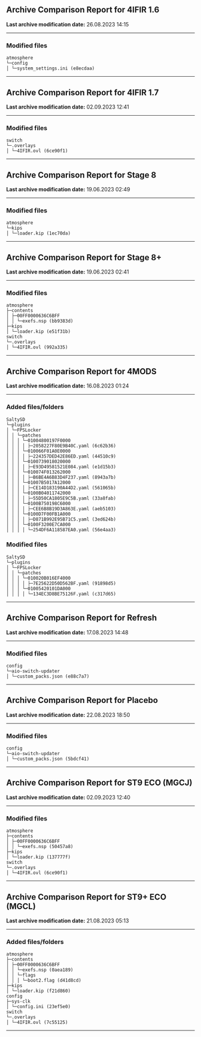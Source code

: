 <h2>Archive Comparison Report for <b>4IFIR 1.6</b></h2><b>Last archive modification date:</b> 26.08.2023 14:15<hr>

<h3>Modified files</h3>
<code>atmosphere
└─config
│ └─system_settings.ini (e8ecdaa)
</code>
<hr>

<h2>Archive Comparison Report for <b>4IFIR 1.7</b></h2><b>Last archive modification date:</b> 02.09.2023 12:41<hr>

<h3>Modified files</h3>
<code>switch
└─.overlays
│ └─4IFIR.ovl (6ce90f1)
</code>
<hr>

<h2>Archive Comparison Report for <b>Stage 8</b></h2><b>Last archive modification date:</b> 19.06.2023 02:49<hr>

<h3>Modified files</h3>
<code>atmosphere
└─kips
│ └─loader.kip (1ec70da)
</code>
<hr>

<h2>Archive Comparison Report for <b>Stage 8+</b></h2><b>Last archive modification date:</b> 19.06.2023 02:41<hr>

<h3>Modified files</h3>
<code>atmosphere
├─contents
│ ├─00FF0000636C6BFF
│ │ └─exefs.nsp (bb9383d)
├─kips
│ └─loader.kip (e51f31b)
switch
└─.overlays
│ └─4IFIR.ovl (992a335)
</code>
<hr>

<h2>Archive Comparison Report for <b>4MODS</b></h2><b>Last archive modification date:</b> 16.08.2023 01:24<hr>

<h3>Added files/folders</h3>
<code>SaltySD
└─plugins
│ └─FPSLocker
│ │ └─patches
│ │ │ └─01004800197F0000
│ │ │ │ ├─2058227F80E9B40C.yaml (6c62b36)
│ │ │ └─010066F01A0E0000
│ │ │ │ ├─224357DED42E86ED.yaml (44510c9)
│ │ │ └─0100739018020000
│ │ │ │ ├─E93D49581521E084.yaml (e1d15b3)
│ │ │ └─010074F013262000
│ │ │ │ ├─B6BE4A6B83D4F237.yaml (8943a7b)
│ │ │ └─01007B5017A12000
│ │ │ │ ├─CE14D183190A44D2.yaml (561065b)
│ │ │ └─0100B04011742000
│ │ │ │ ├─55D50CA1805E9C5B.yaml (33a8fab)
│ │ │ └─0100B750198C6000
│ │ │ │ ├─CEE6B8B19D3A863E.yaml (aeb5103)
│ │ │ └─0100D7F00FB1A000
│ │ │ │ ├─D871B992E95B71C5.yaml (3ed624b)
│ │ │ └─0100F3200E7CA000
│ │ │ │ └─254DF6A118587EA0.yaml (56e4aa3)
</code>
<h3>Modified files</h3>
<code>SaltySD
└─plugins
│ └─FPSLocker
│ │ └─patches
│ │ │ └─010020B016EF4000
│ │ │ │ ├─7E25622D50D562BF.yaml (91898d5)
│ │ │ └─01005420101DA000
│ │ │ │ └─134EC3D8BE75126F.yaml (c317d65)
</code>
<hr>

<h2>Archive Comparison Report for <b>Refresh</b></h2><b>Last archive modification date:</b> 17.08.2023 14:48<hr>

<h3>Modified files</h3>
<code>config
└─aio-switch-updater
│ └─custom_packs.json (e88c7a7)
</code>
<hr>

<h2>Archive Comparison Report for <b>Placebo</b></h2><b>Last archive modification date:</b> 22.08.2023 18:50<hr>

<h3>Modified files</h3>
<code>config
└─aio-switch-updater
│ └─custom_packs.json (5bdcf41)
</code>
<hr>

<h2>Archive Comparison Report for <b>ST9 ECO (MGCJ)</b></h2><b>Last archive modification date:</b> 02.09.2023 12:40<hr>

<h3>Modified files</h3>
<code>atmosphere
├─contents
│ ├─00FF0000636C6BFF
│ │ └─exefs.nsp (50457a8)
├─kips
│ └─loader.kip (137777f)
switch
└─.overlays
│ └─4IFIR.ovl (6ce90f1)
</code>
<hr>

<h2>Archive Comparison Report for <b>ST9+ ECO (MGCL)</b></h2><b>Last archive modification date:</b> 21.08.2023 05:13<hr>

<h3>Added files/folders</h3>
<code>atmosphere
├─contents
│ ├─00FF0000636C6BFF
│ │ └─exefs.nsp (0aea189)
│ │ └─flags
│ │ │ └─boot2.flag (d41d8cd)
├─kips
│ └─loader.kip (f21d860)
config
├─sys-clk
│ └─config.ini (23ef5e0)
switch
└─.overlays
│ └─4IFIR.ovl (7c55125)
</code>
<hr>

